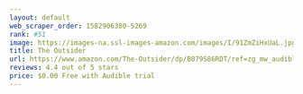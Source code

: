 ```yaml
---
layout: default 
﻿web_scraper_order: 1582906380-5269
rank: #51
image: https://images-na.ssl-images-amazon.com/images/I/91ZmZiHxUaL.jpg
title: The Outsider
url: https://www.amazon.com/The-Outsider/dp/B079586RDT/ref=zg_mw_audible_51?_encoding=UTF8&psc=1&refRID=8A6QF3909XK0JHQBT5YX
reviews: 4.4 out of 5 stars
price: $0.00 Free with Audible trial
---
```

